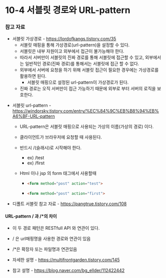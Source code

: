 # 10-4 서블릿 경로와 URL-pattern

### 참고 자료

- 서블릿 가상경로 - https://lordofkangs.tistory.com/35
  - 서블릿 매핑을 통해 가상경로(url-pattern)을 설정할 수 있다.
  - 서블릿은 내부 자원이고 외부에서 접근이 불가능해야 한다.
  - 따라서 서버만이 서블릿의 진짜 경로를 통해 서블릿에 접근할 수 있고, 외부에서는  일반적인 경로(진짜 경로)를 통해서는 서블릿에 접근 할 수 없다.
  - 외부에서 서버에 요청을 하기 위해 서블릿 접근이 필요한 경우에는 가상경로를 활용하면 된다.
    -  서블릿 매핑으로 설정된 url-pattern이 가상경로가 된다.
  - 진짜 경로는 오직 서버만이 접근 가능하기 때문에 외부로 부터 서버의 로직을 보호한다.



+ 서블릿 url-pattern - https://windorsky.tistory.com/entry/%EC%84%9C%EB%B8%94%EB%A6%BF-URL-pattern

  + URL-pattern은 서블릿 매핑으로 사용되는 가상의 이름(가상의 경로) 이다.

  + 클라이언트가 브라우저에 요청할 때 사용된다.

  + 반드시 /(슬래시)로 시작해야 한다.

    + ex) /test
    + ex) /first

  + Html 이나 jsp 의 form 태그에서 사용할때

    + ~~~html
      <form method="post" action="test"> 
      ~~~

    + ~~~html
      <form method="post" action="first"> 
      ~~~



+ 디폴트 서블릿 참고 자료 - https://pangtrue.tistory.com/108



#### URL-pattern / 과 /*의 차이

+ 이 두 경로 패턴은 RESTfull API 와 연관이 있다.

+ / 은 url매핑명을 사용한 경로와 연관이 있음
+ /*은 확장자 또는 파일명과 연관있음
+ 자세한 설명 - https://multifrontgarden.tistory.com/145
+ 참고 설명 - https://blog.naver.com/bg_ellder/112422442